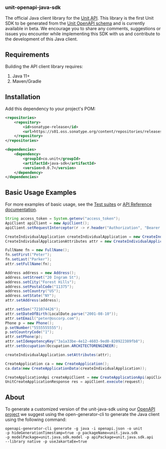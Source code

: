 ### unit-openapi-java-sdk

The official Java client library for the [Unit API](https://unit.co/docs/api/). This library is the first Unit SDK to be generated from the [Unit OpenAPI schema](https://github.com/unit-finance/openapi-unit-sdk) and is currently available in beta. We encourage you to share any comments, suggestions or issues you encounter while implementing this SDK with us and contribute to the development of this Java client.

## Requirements

Building the API client library requires:

1. Java 11+
2. Maven/Gradle

## Installation

Add this dependency to your project's POM:

```xml
<repositories>
    <repository>
        <id>sonatype-release</id>
        <url>https://s01.oss.sonatype.org/content/repositories/releases/</url>
    </repository>
</repositories>

<dependencies>
    <dependency>
        <groupId>co.unit</groupId>
        <artifactId>java-sdk</artifactId>
        <version>0.0.7</version>
    </dependency>
</dependencies>
```

## Basic Usage Examples

For more examples of basic usage, see the [Test suites](https://github.com/unit-finance/unit-openapi-java-sdk/tree/main/src/test/java/org/openapitools/client) or [API Reference documentation](https://docs.unit.co/).

```java
String access_token = System.getenv("access_token");
ApiClient apiClient = new ApiClient();
apiClient.setRequestInterceptor(r -> r.header("Authorization", "Bearer " + access_token));

CreateIndividualApplication createIndividualApplication = new CreateIndividualApplication();
CreateIndividualApplicationAttributes attr = new CreateIndividualApplicationAttributes();

FullName fn = new FullName();
fn.setFirst("Peter");
fn.setLast("Parker");
attr.setFullName(fn);

Address address = new Address();
address.setStreet("20 Ingram St");
address.setCity("Forest Hills");
address.setPostalCode("11375");
address.setCountry("US");
address.setState("NY");
attr.setAddress(address);

attr.setSsn("721074426");
attr.setDateOfBirth(LocalDate.parse("2001-08-10"));
attr.setEmail("peter@oscorp.com");
Phone p = new Phone();
p.setNumber("5555555555");
p.setCountryCode("1");
attr.setPhone(p);
attr.setIdempotencyKey("3a1a33be-4e12-4603-9ed0-820922389fb8");
attr.setOccupation(Occupation.ARCHITECTORENGINEER);

createIndividualApplication.setAttributes(attr);

CreateApplication ca = new CreateApplication();
ca.data(new CreateApplicationData(createIndividualApplication));

CreateApplicationApi createApiClient = new CreateApplicationApi(apiClient);
UnitCreateApplicationResponse res = apiClient.execute(request);
```

## About

To generate a customized version of the unit-java-sdk using our [OpenAPI project](https://github.com/unit-finance/openapi-unit-sdk)
we suggest using the open-generator-cli to generate the Java client using the following command:

```commandline
openapi-generator-cli generate -g java -i openapi.json -o unit
-p hideGenerationTimestamp=true -p packageName=unit.java.sdk
-p modelPackage=unit.java.sdk.model -p apiPackage=unit.java.sdk.api
--library native -p useJakartaEe=true
```
